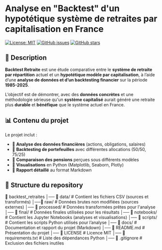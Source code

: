 # Analyse en "Backtest" d'un hypotétique système de retraites par capitalisation en France

[![License: MIT](https://img.shields.io/badge/License-MIT-green.svg)](LICENSE)
[![GitHub issues](https://img.shields.io/github/issues/ton-profil/retraite-ponzi-analysis)](https://github.com/ton-profil/retraite-ponzi-analysis/issues)
[![GitHub stars](https://img.shields.io/github/stars/ton-profil/retraite-ponzi-analysis?style=social)](https://github.com/ton-profil/retraite-ponzi-analysis/stargazers)

## 📝 Description
**Backtest Retraite** est une étude comparative entre le **système de retraite par répartition** actuel et un **hypotétique modèle par capitalisation**, à l’aide d’une **analyse de données et d’un backtesting financier** sur la période **1985-2025**.

L’objectif est de démontrer, avec des **données concrètes** et une méthodologie sérieuse qu'un **système capitalisé** aurait généré une retraite plus **durable** et **bénéfique** que le système actuel en France.

## 📊 Contenu du projet
Le projet inclut :
- 🔹 **Analyse des données financières** (actions, obligations, salaires)
- 🔹 **Backtesting de portefeuilles** avec différentes allocations (50/50, 75/25)
- 🔹 **Comparaison des pensions** perçues sous différents modèles
- 🔹 **Visualisations** en Python (Matplotlib, Seaborn, Plotly)
- 🔹 **Rapport détaillé** au format Markdown

## 📂 Structure du repository
📂 backtest_retraites 
│── 📂 data/            # Contient les fichiers CSV (sources et transformés) 
    │──📂 raw/          # Données brutes non modifiées (sources externes)
    │── 📂 processed/   # Données transformées prêtes pour l'analyse
    │── 📂 final/       # Données finales utilisées pour les résultats
│── 📂 notebooks/       # Contient les Jupyter Notebooks (analyses et visualisations) 
│── 📂 scripts/         # Contient les scripts Python utilisés pour l’analyse 
│── 📂 docs/            # Documentation et rapport du projet (Markdown) 
│── 📄 README.md        # Présentation du projet 
│── 📄 LICENSE          # Licence MIT 
│── 📄 requirements.txt # Liste des dépendances Python 
│── 📄 .gitignore       # Exclusion des fichiers inutiles